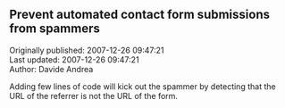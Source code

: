 ## Prevent automated contact form submissions from spammers  
Originally published: 2007-12-26 09:47:21  
Last updated: 2007-12-26 09:47:21  
Author: Davide Andrea  
  
Adding few lines of code will kick out the spammer by detecting that the URL of the referrer is not the URL of the form.